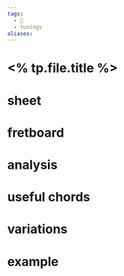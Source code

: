 ```yaml
---
tags:
  - 🌱
  - tunings
aliases:
---
```

# <% tp.file.title %>

# sheet

# fretboard

# analysis

# useful chords

# variations
# example
